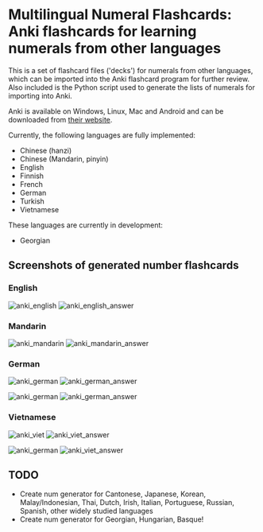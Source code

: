 # Multilingual Numeral Flashcards: Anki flashcards for learning numerals from other languages

This is a set of flashcard files ('decks') for numerals from other languages, which can be imported into the Anki flashcard program for further review. Also included is the Python script used to generate the lists of numerals for importing into Anki.

Anki is available on Windows, Linux, Mac and Android and can be downloaded from [their website](https://apps.ankiweb.net/).

Currently, the following languages are fully implemented:

* Chinese (hanzi)
* Chinese (Mandarin, pinyin)
* English
* Finnish
* French
* German
* Turkish
* Vietnamese

These languages are currently in development:

* Georgian

## Screenshots of generated number flashcards

### English

![anki_english](img/anki_english.jpg) ![anki_english_answer](img/anki_english_answer.jpg)

### Mandarin

![anki_mandarin](img/anki_mandarin.jpg) ![anki_mandarin_answer](img/anki_mandarin_answer.jpg)

### German

![anki_german](img/anki_german_small.jpg) ![anki_german_answer](img/anki_german_small_answer.jpg)

![anki_german](img/anki_german_large.jpg) ![anki_german_answer](img/anki_german_large_answer.jpg)

### Vietnamese

![anki_viet](img/anki_viet_small.jpg) ![anki_viet_answer](img/anki_viet_small_answer.jpg)

![anki_german](img/anki_viet_large.jpg) ![anki_viet_answer](img/anki_viet_large_answer.jpg)

## TODO

* Create num generator for Cantonese, Japanese, Korean, Malay/Indonesian, Thai, Dutch, Irish, Italian, Portuguese, Russian, Spanish, other widely studied languages
* Create num generator for Georgian, Hungarian, Basque!
